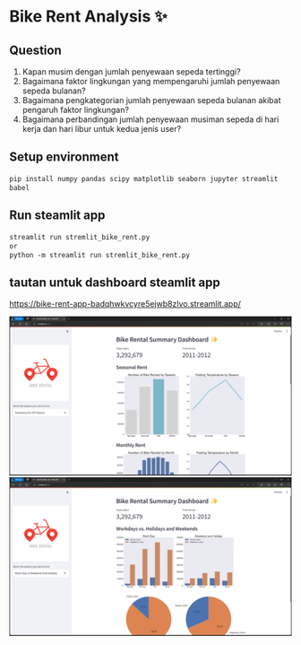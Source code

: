 # Bike Rent Analysis ✨

## Question
1. Kapan musim dengan jumlah penyewaan sepeda tertinggi?
2. Bagaimana faktor lingkungan yang mempengaruhi jumlah penyewaan sepeda bulanan?
3. Bagaimana pengkategorian jumlah penyewaan sepeda bulanan akibat pengaruh faktor lingkungan?
4. Bagaimana perbandingan jumlah penyewaan musiman sepeda di hari kerja dan hari libur untuk kedua jenis user?

## Setup environment
```
pip install numpy pandas scipy matplotlib seaborn jupyter streamlit babel
```

## Run steamlit app
```
streamlit run stremlit_bike_rent.py
or
python -m streamlit run stremlit_bike_rent.py
```
## tautan untuk dashboard steamlit app
https://bike-rent-app-badqhwkvcyre5ejwb8zlvo.streamlit.app/

![Alt text](image.png)
![Alt text](image-1.png)
